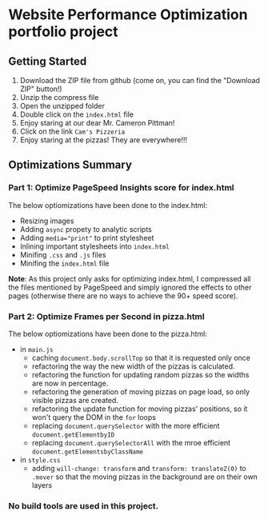 # Website Performance Optimization portfolio project

## Getting Started
1. Download the ZIP file from github (come on, you can find the "Download ZIP" button!)
2. Unzip the compress file
3. Open the unzipped folder
4. Double click on the `index.html` file
5. Enjoy staring at our dear Mr. Cameron Pittman!
6. Click on the link `Cam's Pizzeria`
7. Enjoy staring at the pizzas! They are everywhere!!!

## Optimizations Summary

### Part 1: Optimize PageSpeed Insights score for index.html

The below optiomizations have been done to the index.html:

- Resizing images
- Adding `async` propety to analytic scripts
- Adding `media="print"` to print stylesheet
- Inlining important stylesheets into `index.html`
- Minifing `.css` and `.js` files
- Minifing the `index.html` file

**Note**: As this project only asks for optimizing index.html, I compressed all the files mentioned by PageSpeed and simply ignored the effects to other pages (otherwise there are no ways to achieve the 90+ speed score). 

### Part 2: Optimize Frames per Second in pizza.html

The below optiomizations have been done to the pizza.html:

- in `main.js`
	- caching `document.body.scrollTop` so that it is requested only once
	- refactoring the way the new width of the pizzas is calculated.
	- refactoring the function for updating random pizzas so the widths are now in percentage.
	- refactoring the generation of moving pizzas on page load, so only visible pizzas are created.
	- refactoring the update function for moving pizzas' positions, so it won't query the DOM in the `for` loops
	- replacing `document.querySelector` with the more efficient `document.getElementbyID`
	- replacing `document.querySelectorAll` with the mroe efficient `document.getElementsbyClassName`
- in `style.css`
	- adding `will-change: transform` and `transform: translateZ(0)` to `.mover` so that the moving pizzas in the background are on their own layers 

### No build tools are used in this project.